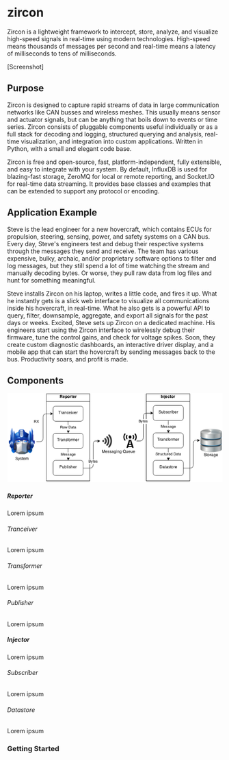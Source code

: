 zircon
======

Zircon is a lightweight framework to intercept, store, analyze, and visualize high-speed signals in real-time using modern technologies. High-speed means thousands of messages per second and real-time means a latency of milliseconds to tens of milliseconds.

[Screenshot]

## Purpose

Zircon is designed to capture rapid streams of data in large communication networks like CAN busses and wireless meshes. This usually means sensor and actuator signals, but can be anything that boils down to events or time series. Zircon consists of pluggable components useful individually or as a full stack for decoding and logging, structured querying and analysis, real-time visualization, and integration into custom applications. Written in Python, with a small and elegant code base.

Zircon is free and open-source, fast, platform-independent, fully extensible, and easy to integrate with your system. By default, InfluxDB is used for blazing-fast storage, ZeroMQ for local or remote reporting, and Socket.IO for real-time data streaming. It provides base classes and examples that can be extended to support any protocol or encoding.

## Application Example

Steve is the lead engineer for a new hovercraft, which contains ECUs for propulsion, steering, sensing, power, and safety systems on a CAN bus. Every day, Steve's engineers test and debug their respective systems through the messages they send and receive. The team has various expensive, bulky, archaic, and/or proprietary software options to filter and log messages, but they still spend a lot of time watching the stream and manually decoding bytes. Or worse, they pull raw data from log files and hunt for something meaningful.

Steve installs Zircon on his laptop, writes a little code, and fires it up. What he instantly gets is a slick web interface to visualize all communications inside his hovercraft, in real-time. What he also gets is a powerful API to query, filter, downsample, aggregate, and export all signals for the past days or weeks. Excited, Steve sets up Zircon on a dedicated machine. His engineers start using the Zircon interface to wirelessly debug their firmware, tune the control gains, and check for voltage spikes. Soon, they create custom diagnostic dashboards, an interactive driver display, and a mobile app that can start the hovercraft by sending messages back to the bus. Productivity soars, and profit is made.

## Components

![Architecture](diagrams/zircon-architecture.png)

##### Reporter
Lorem ipsum

###### Tranceiver
Lorem ipsum

###### Transformer
Lorem ipsum

###### Publisher
Lorem ipsum

##### Injector
Lorem ipsum

###### Subscriber
Lorem ipsum

###### Datastore
Lorem ipsum

### Getting Started
